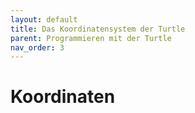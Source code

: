 ```yaml
---
layout: default
title: Das Koordinatensystem der Turtle
parent: Programmieren mit der Turtle
nav_order: 3
---
```


# Koordinaten
